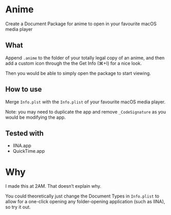 # Anime
Create a Document Package for anime to open in your favourite macOS media player

## What

Append `.anime` to the folder of your totally legal copy of an anime, and then add a custom icon through the the Get Info (⌘+I) for a nice look.

Then you would be able to simply open the package to start viewing.

## How to use
Merge `Info.plst` with the `Info.plist` of your favourite macOS media player.

Note: you may need to duplicate the app and remove `_CodeSignature` as you would be modifying the app.

## Tested with
- IINA.app
- QuickTime.app

# Why
I made this at 2AM. That doesn’t explain why.

You could theoretically just change the Document Types in `Info.plist` to allow for a one-click opening any folder-opening application (such as IINA), so try it out.